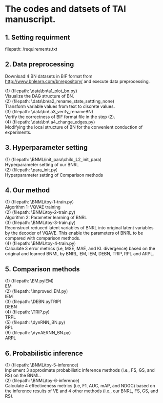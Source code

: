# The codes and datsets of TAI manuscript.

## 1. Setting requirment
filepath: /requirements.txt

## 2. Data preprocessing
Download 4 BN datasets in BIF format from http://www.bnlearn.com/bnrepository/ and execute data preprocessing.

(1) (filepath: \data\bn\a1_plot_bn.py)  
Visualize the DAG structure of BN.  
(2) (filepath: \data\bn\a2_rename_state_settting_none)  
Transform variable values from text to discrete values.     
(3) (filepath: \data\bn\ a3_verify_renameBN)  
Verify the correctness of BIF format file in the step (2).   
(4) (filepath: \data\bn\ a4_change_edges.py)  
Modifying the local structure of BN for the convenient conduction of experiments.  

## 3. Hyperparameter setting
(1) (filepath: \BNML\init_para\child_L2_init_para)  
Hyperparameter setting of our BNRL  
(2) (filepath: \para_init.py)  
Hyperparameter setting of Comparison methods  

## 4. Our method
(1) (filepath: \BNML\toy-1-train.py)  
Algorithm 1: VQVAE training  
(2) (filepath: \BNML\toy-2-train.py)   
Algorithm 2: Parameter learning of BNRL  
(3) (filepath: \BNML\toy-3-train.py)  
Reconstruct reduced latent variables of BNRL into original latent variables by the decoder of VQAVE.
This enable the parameters of BNRL to be compared with comparison methods.  
(4) (filepath: \BNML\toy-4-train.py)   
Calculate 3 error metrics (i.e, MSE, MAE, and KL divergence) based on the original and learned BNML by BNRL, EM, IEM, DEBN, TRIP, RPL and ARPL.

## 5. Comparison methods
(1) (filepath: \EM.pyIEM)   
EM  
(2) (filepath: \Improved_EM.py)  
IEM  
(3) (filepath: \DEBN.pyTRIP)  
DEBN  
(4) (filepath: \TRIP.py)  
TRPL  
(5) (filepath: \dynRNN_BN.py)  
RPL  
(6) (filepath: \dynAERNN_BN.py)  
ARPL

## 6. Probabilistic inference
(1) (filepath: \BNML\toy-5-inference)   
Inplement 3 approximate probabilistic inference methods (i.e., FS, GS, and RS) on the BNML.  
(2) (filepath: \BNML\toy-6-inference)   
Calculate 4 effectiveness metrics (i.e, F1, AUC, mAP, and NDGC) based on the inference results of VE and 4 other methods (i.e., our BNRL, FS, GS, and RS).
